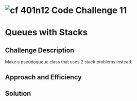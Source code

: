 ![cf](http://i.imgur.com/7v5ASc8.png) 401n12 Code Challenge 11
===
# Queues with Stacks

## Challenge Description
Make a pseudoqueue class that uses 2 stack problems instead.

## Approach and Efficiency

## Solution